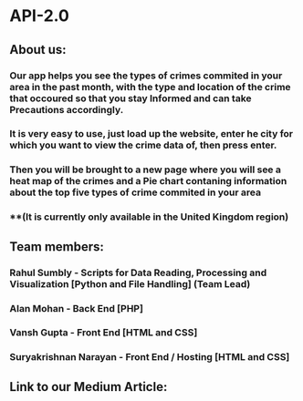 # API-2.0

## About us:
### Our app helps you see the types of crimes commited in your area in the past month, with the type and location of the crime that occoured so that you stay Informed and can take Precautions accordingly.
### It is very easy to use, just load up the website, enter he city for which you want to view the crime data of, then press enter.
### Then you will be brought to a new page where you will see a heat map of the crimes and a Pie chart contaning information about the top five types of crime commited in your area
### **(It is currently only available in the United Kingdom region) 
## Team members:
### Rahul Sumbly - Scripts for Data Reading, Processing and Visualization [Python and File Handling] (Team Lead)
### Alan Mohan - Back End [PHP]
### Vansh Gupta - Front End [HTML and CSS]
### Suryakrishnan Narayan - Front End / Hosting [HTML and CSS]
## Link to our Medium Article:
### <insert link here>
